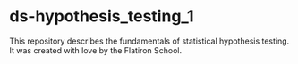 # ds-hypothesis_testing_1

This repository describes the fundamentals of statistical hypothesis testing. It was created with love by the Flatiron School.
